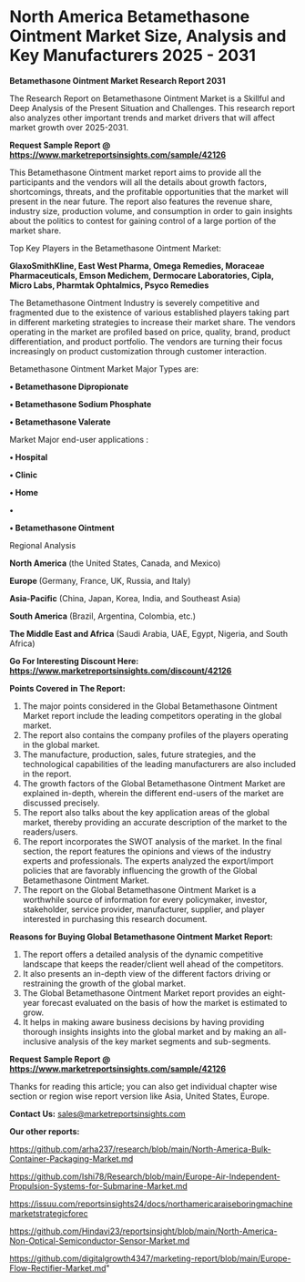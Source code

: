 # North America Betamethasone Ointment Market Size, Analysis and Key Manufacturers 2025 - 2031

<strong>Betamethasone Ointment Market Research Report 2031</strong>

The Research Report on Betamethasone Ointment Market is a Skillful and Deep Analysis of the Present Situation and Challenges. This research report also analyzes other important trends and market drivers that will affect market growth over 2025-2031.

<strong>Request Sample Report @ <a href=https://www.marketreportsinsights.com/sample/42126>https://www.marketreportsinsights.com/sample/42126</a></strong>

This Betamethasone Ointment market report aims to provide all the participants and the vendors will all the details about growth factors, shortcomings, threats, and the profitable opportunities that the market will present in the near future. The report also features the revenue share, industry size, production volume, and consumption in order to gain insights about the politics to contest for gaining control of a large portion of the market share.

Top Key Players in the Betamethasone Ointment Market:

<strong>GlaxoSmithKline, East West Pharma, Omega Remedies, Moraceae Pharmaceuticals, Emson Medichem, Dermocare Laboratories, Cipla, Micro Labs, Pharmtak Ophtalmics, Psyco Remedies</strong>

The Betamethasone Ointment Industry is severely competitive and fragmented due to the existence of various established players taking part in different marketing strategies to increase their market share. The vendors operating in the market are profiled based on price, quality, brand, product differentiation, and product portfolio. The vendors are turning their focus increasingly on product customization through customer interaction.

Betamethasone Ointment Market Major Types are:

<strong>•  Betamethasone Dipropionate

•  Betamethasone Sodium Phosphate

•  Betamethasone Valerate</strong>

Market Major end-user applications :

<strong>•  Hospital

•  Clinic

•  Home

•  

•  Betamethasone Ointment</strong>

Regional Analysis

</u><strong><b>North America</b></strong> (the United States, Canada, and Mexico)

<strong><b>Europe </b></strong>(Germany, France, UK, Russia, and Italy)

<strong><b>Asia-Pacific</b></strong> (China, Japan, Korea, India, and Southeast Asia)

<strong><b>South America</b></strong> (Brazil, Argentina, Colombia, etc.)

<strong><b>The Middle East and Africa</b></strong> (Saudi Arabia, UAE, Egypt, Nigeria, and South Africa)

<strong>Go For Interesting Discount Here: <a href=https://www.marketreportsinsights.com/discount/42126>https://www.marketreportsinsights.com/discount/42126</a></strong>

<strong>Points Covered in The Report:</strong>
<ol>
  <li>The major points considered in the Global Betamethasone Ointment Market report include the leading competitors operating in the global market.</li>
  <li>The report also contains the company profiles of the players operating in the global market.</li>
  <li>The manufacture, production, sales, future strategies, and the technological capabilities of the leading manufacturers are also included in the report.</li>
  <li>The growth factors of the Global Betamethasone Ointment Market are explained in-depth, wherein the different end-users of the market are discussed precisely.</li>
  <li>The report also talks about the key application areas of the global market, thereby providing an accurate description of the market to the readers/users.</li>
  <li>The report incorporates the SWOT analysis of the market. In the final section, the report features the opinions and views of the industry experts and professionals. The experts analyzed the export/import policies that are favorably influencing the growth of the Global Betamethasone Ointment Market.</li>
  <li>The report on the Global Betamethasone Ointment Market is a worthwhile source of information for every policymaker, investor, stakeholder, service provider, manufacturer, supplier, and player interested in purchasing this research document.</li>
</ol>
<strong>Reasons for Buying Global Betamethasone Ointment Market Report:</strong>

<ol>
  <li>The report offers a detailed analysis of the dynamic competitive landscape that keeps the reader/client well ahead of the competitors.</li>
  <li>It also presents an in-depth view of the different factors driving or restraining the growth of the global market.</li>
  <li>The Global Betamethasone Ointment Market report provides an eight-year forecast evaluated on the basis of how the market is estimated to grow.</li>
  <li>It helps in making aware business decisions by having providing thorough insights insights into the global market and by making an all-inclusive analysis of the key market segments and sub-segments.</li>
</ol>
<strong>Request Sample Report @ <a href=https://www.marketreportsinsights.com/sample/42126>https://www.marketreportsinsights.com/sample/42126</a></strong>


Thanks for reading this article; you can also get individual chapter wise section or region wise report version like Asia, United States, Europe.

<strong>Contact Us:</strong>
sales@marketreportsinsights.com

<strong>Our other reports:</strong>

<a href=https://github.com/arha237/research/blob/main/North-America-Bulk-Container-Packaging-Market.md>https://github.com/arha237/research/blob/main/North-America-Bulk-Container-Packaging-Market.md</a>

<a href=https://github.com/Ishi78/Research/blob/main/Europe-Air-Independent-Propulsion-Systems-for-Submarine-Market.md>https://github.com/Ishi78/Research/blob/main/Europe-Air-Independent-Propulsion-Systems-for-Submarine-Market.md</a>

<a href=https://issuu.com/reportsinsights24/docs/northamericaraiseboringmachinemarketstrategicforec>https://issuu.com/reportsinsights24/docs/northamericaraiseboringmachinemarketstrategicforec</a>

<a href=https://github.com/Hindavi23/reportsinsight/blob/main/North-America-Non-Optical-Semiconductor-Sensor-Market.md>https://github.com/Hindavi23/reportsinsight/blob/main/North-America-Non-Optical-Semiconductor-Sensor-Market.md</a>

<a href=https://github.com/digitalgrowth4347/marketing-report/blob/main/Europe-Flow-Rectifier-Market.md>https://github.com/digitalgrowth4347/marketing-report/blob/main/Europe-Flow-Rectifier-Market.md</a>"
